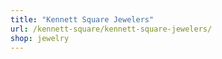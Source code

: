 ```yaml
---
title: "Kennett Square Jewelers"
url: /kennett-square/kennett-square-jewelers/
shop: jewelry
---
```

